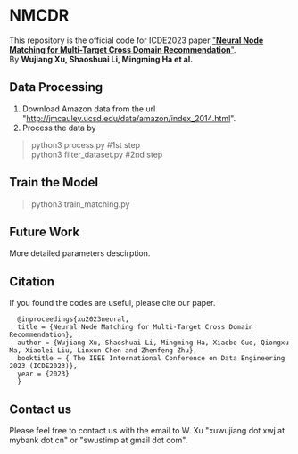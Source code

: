 # NMCDR
This repository is the official code for ICDE2023 paper ["**Neural Node Matching for Multi-Target Cross
Domain Recommendation**"](https://arxiv.org/abs/2302.05919).  
By **Wujiang Xu, Shaoshuai Li, Mingming Ha et al.**  
## Data Processing 
1. Download Amazon data from the url "http://jmcauley.ucsd.edu/data/amazon/index_2014.html". 
2. Process the data by  
>python3 process.py #1st step  
>python3 filter_dataset.py #2nd step  

## Train the Model 
>python3 train_matching.py

## Future Work
More detailed parameters descirption.

## Citation

If you found the codes are useful, please cite our paper.

      @inproceedings{xu2023neural,
      title = {Neural Node Matching for Multi-Target Cross Domain Recommendation},
      author = {Wujiang Xu, Shaoshuai Li, Mingming Ha, Xiaobo Guo, Qiongxu Ma, Xiaolei Liu, Linxun Chen and Zhenfeng Zhu},
      booktitle = {	The IEEE International Conference on Data Engineering 2023 (ICDE2023)},
      year = {2023}
      }




## Contact us 
Please feel free to contact us with the email to W. Xu "xuwujiang dot xwj at mybank dot cn" or "swustimp at gmail dot com".
